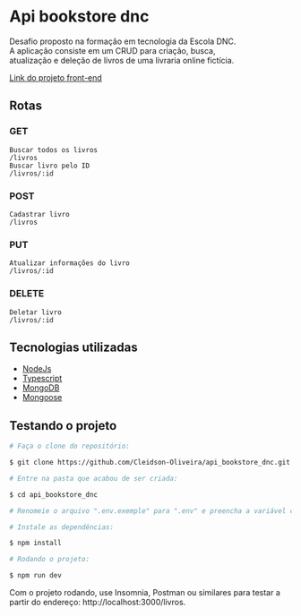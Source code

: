 # Api bookstore dnc
Desafio proposto na formação em tecnologia da Escola DNC. </br>
A aplicação consiste em um CRUD para criação, busca, </br>
atualização e deleção de livros de uma livraria online fictícia.

[Link do projeto front-end](https://github.com/vitormigoto/projeto-react-dnc)

## Rotas
### GET
    Buscar todos os livros
    /livros       
    Buscar livro pelo ID
    /livros/:id   
### POST
    Cadastrar livro
    /livros
### PUT
    Atualizar informações do livro
    /livros/:id
### DELETE
    Deletar livro
    /livros/:id

## Tecnologias utilizadas

- [NodeJs](https://nodejs.org)
- [Typescript](https://www.typescriptlang.org/docs/)
- [MongoDB](https://www.mongodb.com)
- [Mongoose](https://mongoosejs.com/)

## Testando o projeto

```bash
# Faça o clone do repositório:

$ git clone https://github.com/Cleidson-Oliveira/api_bookstore_dnc.git

# Entre na pasta que acabou de ser criada:

$ cd api_bookstore_dnc

# Renomeie o arquivo ".env.exemple" para ".env" e preencha a variável com a URL de conecção ao cluster do MongoDB.

# Instale as dependências:

$ npm install

# Rodando o projeto:

$ npm run dev
```

Com o projeto rodando, use Insomnia, Postman ou similares para testar a partir do endereço: http://localhost:3000/livros.